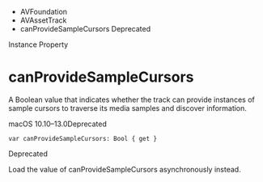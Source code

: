 

- AVFoundation
- AVAssetTrack
-  canProvideSampleCursors Deprecated

Instance Property

# canProvideSampleCursors

A Boolean value that indicates whether the track can provide instances of sample cursors to traverse its media samples and discover information.

macOS 10.10–13.0Deprecated

``` source
var canProvideSampleCursors: Bool { get }
```

Deprecated

Load the value of canProvideSampleCursors asynchronously instead.

